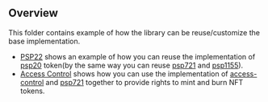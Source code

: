 ## Overview

This folder contains example of how the library can be reuse/customize the base implementation.

* [PSP22](psp20) shows an example of how you can reuse the implementation of
  [psp20](contracts/token/psp20) token(by the same way you can reuse
  [psp721](contracts/token/psp721) and [psp1155](contracts/token/psp1155)).
* [Access Control](access-control) shows how you can use the implementation of
  [access-control](contracts/access/access-control) and
  [psp721](contracts/token/psp721) together to provide rights to mint and burn NFT tokens.